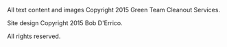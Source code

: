 All text content and images Copyright 2015 Green Team Cleanout Services.

Site design Copyright 2015 Bob D'Errico.

All rights reserved.
